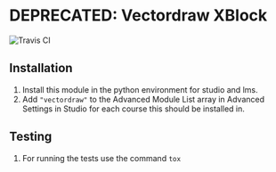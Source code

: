 # DEPRECATED: Vectordraw XBlock

![Travis CI](https://travis-ci.org/open-craft/xblock-vectordraw.svg?branch=master)

## Installation

1. Install this module in the python environment for studio and lms.
2. Add `"vectordraw"` to the Advanced Module List array in Advanced
   Settings in Studio for each course this should be installed in.

## Testing

1. For running the tests use the command `tox`
